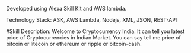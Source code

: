 Developed using Alexa Skill Kit and AWS lambda.

Technology Stack: ASK, AWS Lambda, Nodejs, XML, JSON, REST-API

#Skill Description:
Welcome to Cryptocurrency India. 
It can tell you latest price of Cryptocurrencies in Indian Market. 
You can say tell me price of bitcoin or litecoin or ethereum or ripple or bitcoin-cash.

